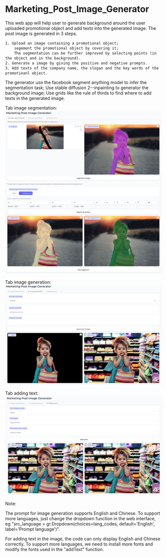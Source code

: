 # Marketing_Post_Image_Generator
This web app will help user to generate background around the user uploaded promotional object and add texts into the generated image.
The post image is generated in 3 steps.

    1. Upload an image containing a promotional object;
        segement the promotional object by covering it;
        The segmentation can be further improved by selecting points (in the object and in the background).
    2. Generate a image by giving the positive and negative prompts.
    3. Add texts of the company name, the slogan and the key words of the promotioanl object.

The generator use the facebook segment anything model to infer the segmentation task; Use stable diffusion 2--inpainting to generator the background image; Use grids like the rule of thirds to find where to add texts in the generated image.

Tab image segmentation:
![Tab1.1](Tab1_1.JPG)
![Tab1.2](Tab1_2.JPG)

Tab image generation:
![Tab1.1](Tab2.JPG)

Tab adding text:
![Tab1.1](Tab3.JPG)

Note: 

  The prompt for image generation supports English and Chinese. To support more languages, just change the dropdown function in the web interface, eg "src_language = gr.Dropdown(choices=lang_codes, default='English', label='Prompt language')".
  
  For adding text in the image, the code can only display English and Chinese correctly. To support more languages, we need to install more fonts and modify the fonts used in the "addText" function.
